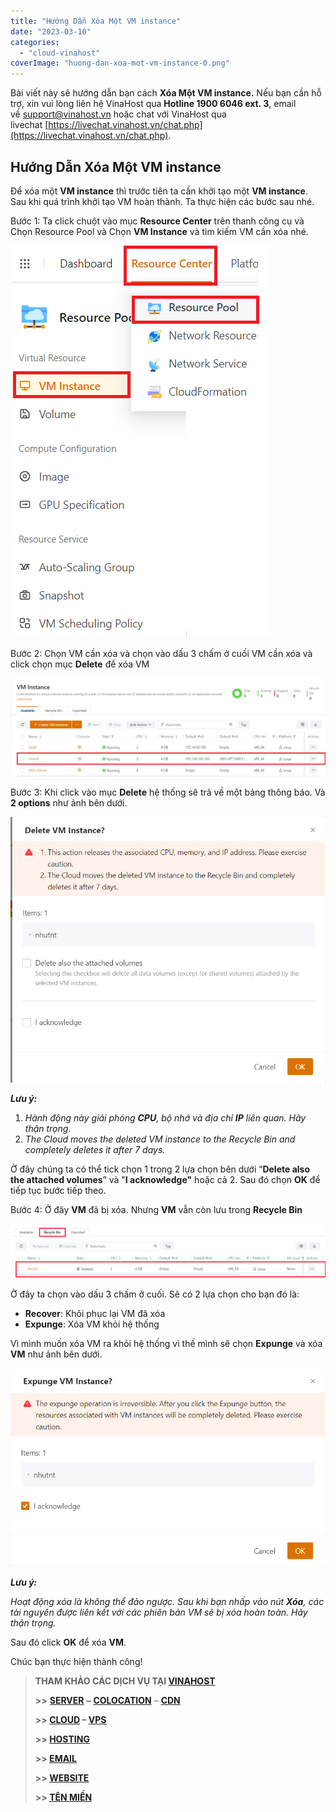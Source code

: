 ```yaml
---
title: "Hướng Dẫn Xóa Một VM instance"
date: "2023-03-10"
categories: 
  - "cloud-vinahost"
coverImage: "huong-dan-xoa-mot-vm-instance-0.png"
---
```


Bài viết này sẽ hướng dẫn bạn cách **Xóa Một VM instance.** Nếu bạn cần hỗ trợ, xin vui lòng liên hệ VinaHost qua **Hotline 1900 6046 ext. 3**, email về [support@vinahost.vn](mailto:support@vinahost.vn) hoặc chat với VinaHost qua livechat [https://livechat.vinahost.vn/chat.php](https://livechat.vinahost.vn/chat.php).

## Hướng Dẫn **Xóa Một VM instance**

Để xóa một **VM instance** thì trước tiên ta cần khởi tạo một **VM instance**. Sau khi quá trình khởi tạo VM hoàn thành. Ta thực hiện các bước sau nhé.

Bước 1: Ta click chuột vào mục **Resource Center** trên thanh công cụ và Chọn Resource Pool và Chọn **VM Instance** và tìm kiếm VM cần xóa nhé.

![](images/huong-dan-xoa-mot-vm-instance-1-1.png)

Bước 2: Chọn VM cần xóa và chọn vào dấu 3 chấm ở cuối VM cần xóa và click chọn mục **Delete** để xóa VM

![](images/huong-dan-xoa-mot-vm-instance-2.png)

Bước 3: Khi click vào mục **Delete** hệ thống sẽ trả về một bảng thông báo. Và **2 options** như ảnh bên dưới.

![](images/huong-dan-xoa-mot-vm-instance-3.png)

**_Lưu ý:_**

1. _Hành động này giải phóng **CPU**, bộ nhớ và địa chỉ **IP** liên quan. Hãy thận trọng_.
2. _The Cloud moves the deleted VM instance to the Recycle Bin and completely deletes it after 7 days._

Ở đây chúng ta có thể tick chọn 1 trong 2 lựa chọn bên dưới “**Delete also the attached volumes**” và "**I acknowledge"** hoặc cả 2. Sau đó chọn **OK** để tiếp tục bước tiếp theo.

Bước 4: Ở đây **VM** đã bị xóa. Nhưng **VM** vẫn còn lưu trong **Recycle Bin**

![](images/huong-dan-xoa-mot-vm-instance-4.png)

Ở đây ta chọn vào dấu 3 chấm ở cuối. Sẽ có 2 lựa chọn cho bạn đó là:

- **Recover**: Khôi phục lại VM đã xóa
- **Expunge**: Xóa VM khỏi hệ thống

Vì mình muốn xóa VM ra khỏi hệ thống vì thế mình sẽ chọn **Expunge** và xóa **VM** như ảnh bên dưới.

![Xóa Một VM instance ](images/huong-dan-xoa-mot-vm-instance-5.png)

**_Lưu ý:_**

_Hoạt động xóa là không thể đảo ngược. Sau khi bạn nhấp vào nút **Xóa**, các tài nguyên được liên kết với các phiên bản VM sẽ bị xóa hoàn toàn. Hãy thận trọng._

Sau đó click **OK** để xóa **VM**.

Chúc bạn thực hiện thành công!

> **THAM KHẢO CÁC DỊCH VỤ TẠI [VINAHOST](https://vinahost.vn/)**
> 
> **\>>** [**SERVER**](https://vinahost.vn/thue-may-chu-rieng/) **–** [**COLOCATION**](https://vinahost.vn/colocation.html) – [**CDN**](https://vinahost.vn/dich-vu-cdn-chuyen-nghiep)
> 
> **\>> [CLOUD](https://vinahost.vn/cloud-server-gia-re/) – [VPS](https://vinahost.vn/vps-ssd-chuyen-nghiep/)**
> 
> **\>> [HOSTING](https://vinahost.vn/wordpress-hosting)**
> 
> **\>> [EMAIL](https://vinahost.vn/email-hosting)**
> 
> **\>> [WEBSITE](http://vinawebsite.vn/)**
> 
> **\>> [TÊN MIỀN](https://vinahost.vn/ten-mien-gia-re/)**
